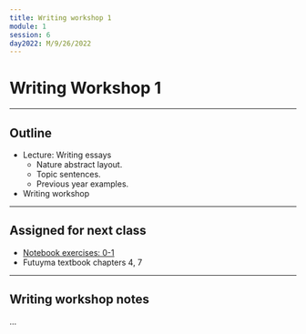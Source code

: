 ```yaml
---
title: Writing workshop 1
module: 1
session: 6
day2022: M/9/26/2022
---
```



# Writing Workshop 1

----

## Outline
- Lecture: Writing essays
	- Nature abstract layout.
	- Topic sentences.
	- Previous year examples.
- Writing workshop

----

## Assigned for next class
- [Notebook exercises: 0-1](https://mybinder.org/v2/gh/genomics-course/2020-fundamentals/1d5df3348de8a4214c81b5231a71ba3f0e3bb47d?filepath=notebooks)
- Futuyma textbook chapters 4, 7


----

## Writing workshop notes

...